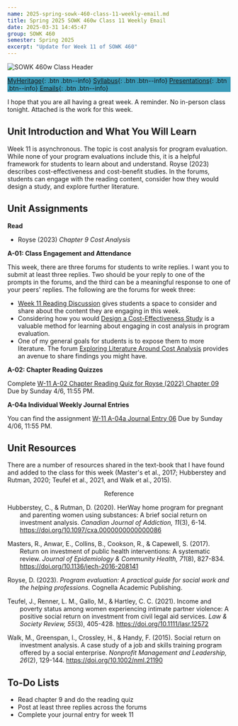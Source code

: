 ```yaml
---
name: 2025-spring-sowk-460-class-11-weekly-email.md
title: Spring 2025 SOWK 460w Class 11 Weekly Email
date: 2025-03-31 14:45:47
group: SOWK 460
semester: Spring 2025
excerpt: "Update for Week 11 of SOWK 460"
---
```


![SOWK 460w Class Header](https://jacobrcampbell.com/assets/media/2024-01-19-sowk-460w-email-header-image.jpg)

<div style="background-color: #3b9cba; width: 100%;" markdown="1">

[MyHeritage](https://myheritage.heritage.edu/ICS/Academics/SOWK/SOWK_460W/2425_SP-SOWK_460W-1/){: .btn .btn--info}
[Syllabus](https://jacobrcampbell.com/assets/media/2025-spring-sowk-460w-1-course-syllabus-campbell.pdf){: .btn .btn--info}
[Presentations](https://presentations.jacobrcampbell.com){: .btn .btn--info}
[Emails](https://jacobrcampbell.com/communications/){: .btn .btn--info}

</div>

I hope that you are all having a great week. A reminder. No in-person class tonight. Attached is the work for this week.

## Unit Introduction and What You Will Learn

Week 11 is asynchronous. The topic is cost analysis for program evaluation. While none of your program evaluations include this, it is a helpful framework for students to learn about and understand. Royse (2023) describes cost-effectiveness and cost-benefit studies. In the forums, students can engage with the reading content, consider how they would design a study, and explore further literature.

## Unit Assignments

**Read**

- Royse (2023) _Chapter 9 Cost Analysis_

**A-01: Class Engagement and Attendance**

This week, there are three forums for students to write replies. I want you to submit at least three replies. Two should be your reply to one of the prompts in the forums, and the third can be a meaningful response to one of your peers' replies. The following are the forums for week three:

- [Week 11 Reading Discussion](https://myheritage.heritage.edu/ICS/Academics/SOWK/SOWK_460W/2425_SP-SOWK_460W-1/W-11_331-46.jnz?portlet=Group_Discussion_Forums&screen=PostView&screenType=change&id=b8e254cc-ac7f-44f8-8e0c-3f7801cfd8cd) gives students a space to consider and share about the content they are engaging in this week.
- Considering how you would [Design a Cost-Effectiveness Study](https://myheritage.heritage.edu/ICS/Academics/SOWK/SOWK_460W/2425_SP-SOWK_460W-1/W-11_331-46.jnz?portlet=Group_Discussion_Forums&screen=PostView&screenType=change&id=bd3b1ec4-3af1-4d6d-898a-c33e85c0f386) is a valuable method for learning about engaging in cost analysis in program evaluation.
- One of my general goals for students is to expose them to more literature. The forum [Exploring Literature Around Cost Analysis](https://myheritage.heritage.edu/ICS/Academics/SOWK/SOWK_460W/2425_SP-SOWK_460W-1/W-11_331-46.jnz?portlet=Group_Discussion_Forums&screen=PostView&screenType=change&id=054bffe0-7a13-4a28-b870-c71b87cfa322) provides an avenue to share findings you might have.

**A-02: Chapter Reading Quizzes**

Complete [W-11 A-02 Chapter Reading Quiz for Royse (2022) Chapter 09](https://myheritage.heritage.edu/ICS/Academics/SOWK/SOWK_460W/2425_SP-SOWK_460W-1/Assignments.jnz?portlet=Coursework&screen=AssignmentDetailView&screenType=change&id=0784d99a-c7d1-44aa-a643-a2cbe7b596d7) Due by Sunday 4/6, 11:55 PM.

**A-04a Individual Weekly Journal Entries**

You can find the assignment [W-11 A-04a Journal Entry 06](https://myheritage.heritage.edu/ICS/Academics/SOWK/SOWK_460W/2425_SP-SOWK_460W-1/Assignments.jnz?portlet=Coursework&screen=AssignmentDetailView&screenType=change&id=5fe581b5-aad8-4356-8e9a-85fd369fd069) Due by Sunday 4/06, 11:55 PM.


## Unit Resources

There are a number of resources shared in the text-book that I have found and added to the class for this week (Master's et al., 2017; Hubberstey and Rutman, 2020; Teufel et al., 2021, and Walk et al., 2015). 

<div style="text-align: center" markdown="1">
Reference
</div>
<div style="margin: 0 0 0 2em; text-indent: -2em;" markdown="1">

Hubberstey, C., & Rutman, D. (2020). HerWay home program for pregnant and parenting women using substances: A brief social return on investment analysis. _Canadian Journal of Addiction, 11_(3), 6-14. <https://doi.org/10.1097/cxa.0000000000000086>

Masters, R., Anwar, E., Collins, B., Cookson, R., & Capewell, S. (2017). Return on investment of public health interventions: A systematic review. _Journal of Epidemiology & Community Health, 71_(8), 827-834. <https://doi.org/10.1136/jech-2016-208141>

Royse, D. (2023). _Program evaluation: A practical guide for social work and the helping professions_. Cognella Academic Publishing.

Teufel, J., Renner, L. M., Gallo, M., & Hartley, C. C. (2021). Income and poverty status among women experiencing intimate partner violence: A positive social return on investment from civil legal aid services. _Law & Society Review, 55_(3), 405-428. <https://doi.org/10.1111/lasr.12572>

Walk, M., Greenspan, I., Crossley, H., & Handy, F. (2015). Social return on investment analysis. A case study of a job and skills training program offered by a social enterprise. _Nonprofit Management and Leadership, 26_(2), 129-144. <https://doi.org/10.1002/nml.21190>

</div>

## To-Do Lists

- Read chapter 9 and do the reading quiz
- Post at least three replies across the forums
- Complete your journal entry for week 11